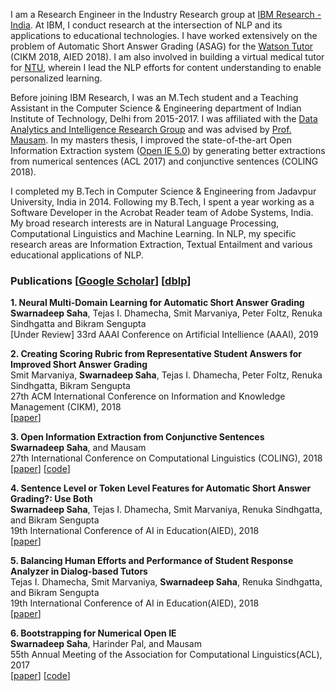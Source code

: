 I am a Research Engineer in the Industry Research group at [IBM Research - India](https://www.research.ibm.com/labs/india/). At IBM, I conduct research at the intersection of NLP and its applications to educational technologies. I have worked extensively on the problem of Automatic Short Answer Grading (ASAG) for the [Watson Tutor](https://www.ibm.com/watson/education/pearson) (CIKM 2018, AIED 2018). I am also involved in building a virtual medical tutor for [NTU](http://www.lkcmedicine.ntu.edu.sg/Pages/Home.aspx), wherein I lead the NLP efforts for content understanding to enable personalized learning.

Before joining IBM Research, I was an M.Tech student and a Teaching Assistant in the Computer Science & Engineering department of Indian Institute of Technology, Delhi from 2015-2017. I was affiliated with the [Data Analytics and Intelligence Research Group](https://www.cse.iitd.ac.in/dair/) and was advised by [Prof. Mausam](http://www.cse.iitd.ac.in/~mausam/). In my masters thesis, I improved the state-of-the-art Open Information Extraction system ([Open IE 5.0](https://github.com/dair-iitd/OpenIE-standalone)) by generating better extractions from numerical sentences (ACL 2017) and conjunctive sentences (COLING 2018).

I completed my B.Tech in Computer Science & Engineering from Jadavpur University, India in 2014. Following my B.Tech, I spent a year working as a Software Developer in the Acrobat Reader team of Adobe Systems, India. My broad research interests are in Natural Language Processing, Computational Linguistics and Machine Learning. In NLP, my specific research areas are Information Extraction, Textual Entailment and various educational applications of NLP.

### Publications [[Google Scholar](https://scholar.google.co.in/citations?user=sY5SyBgAAAAJ&hl=en)] [[dblp](https://dblp.uni-trier.de/pers/hd/s/Saha:Swarnadeep)]

**1. Neural Multi-Domain Learning for Automatic Short Answer Grading**  
**Swarnadeep Saha**, Tejas I. Dhamecha, Smit Marvaniya, Peter Foltz, Renuka Sindhgatta and Bikram Sengupta  
[Under Review] 33rd AAAI Conference on Artificial Intellience (AAAI), 2019

**2. Creating Scoring Rubric from Representative Student Answers for Improved Short Answer Grading**  
Smit Marvaniya, **Swarnadeep Saha**, Tejas I. Dhamecha, Peter Foltz, Renuka Sindhgatta, Bikram Sengupta  
27th ACM International Conference on Information and Knowledge Management (CIKM), 2018  
[[paper](https://swarnahub.github.io/papers/CIKM18.pdf)]

**3. Open Information Extraction from Conjunctive Sentences**  
**Swarnadeep Saha**, and Mausam  
27th International Conference on Computational Linguistics (COLING), 2018  
[[paper](https://swarnahub.github.io/papers/COLING18.pdf)] [[code](https://github.com/dair-iitd/OpenIE-standalone)]

**4. Sentence Level or Token Level Features for Automatic Short Answer Grading?: Use Both**  
**Swarnadeep Saha**, Tejas I. Dhamecha, Smit Marvaniya, Renuka Sindhgatta, and Bikram Sengupta  
19th International Conference of AI in Education(AIED), 2018  
[[paper](https://swarnahub.github.io/papers/AIED18a.pdf)]

**5. Balancing Human Efforts and Performance of Student Response Analyzer in Dialog-based Tutors**  
Tejas I. Dhamecha, Smit Marvaniya, **Swarnadeep Saha**, Renuka Sindhgatta, and Bikram Sengupta  
19th International Conference of AI in Education(AIED), 2018  
[[paper](https://swarnahub.github.io/papers/AIED18b.pdf)]

**6. Bootstrapping for Numerical Open IE**  
**Swarnadeep Saha**, Harinder Pal, and Mausam  
55th Annual Meeting of the Association for Computational Linguistics(ACL), 2017  
[[paper](https://swarnahub.github.io/papers/ACL17.pdf)] [[code](https://github.com/dair-iitd/OpenIE-standalone)]
